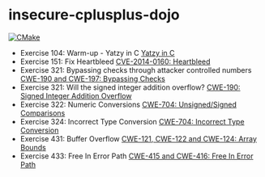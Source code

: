 # insecure-cplusplus-dojo

[![CMake](https://github.com/patricia-gallardo/insecure-cplusplus-dojo/actions/workflows/cmake.yml/badge.svg)](https://github.com/patricia-gallardo/insecure-cplusplus-dojo/actions/workflows/cmake.yml)

* Exercise 104: Warm-up - Yatzy in C [Yatzy in C](yatzy/readme.txt)
* Exercise 151: Fix Heartbleed [CVE-2014-0160: Heartbleed](heartbleed/readme.txt)
* Exercise 321: Bypassing checks through attacker controlled numbers [CWE-190 and CWE-197: Bypassing Checks](check_bypass/readme.txt)
* Exercise 321: Will the signed integer addition overflow? [CWE-190: Signed Integer Addition Overflow](signed_addition_overflow/readme.txt)
* Exercise 322: Numeric Conversions [CWE-704: Unsigned/Signed Comparisons](comparisons/readme.txt)
* Exercise 324: Incorrect Type Conversion [CWE-704: Incorrect Type Conversion](type_conversion/readme.txt)
* Exercise 431: Buffer Overflow [CWE-121, CWE-122 and CWE-124: Array Bounds](string_length/readme.txt)
* Exercise 433: Free In Error Path [CWE-415 and CWE-416: Free In Error Path](free_use/readme.txt)
